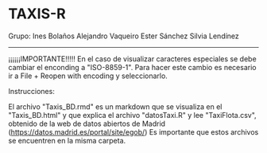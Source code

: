 ﻿# TAXIS-R

Grupo:
Ines Bolaños
Alejandro Vaqueiro
Ester Sánchez
Silvia Lendínez

------

¡¡¡¡¡¡IMPORTANTE!!!!! En el caso de visualizar caracteres especiales se debe cambiar el enconding a "ISO-8859-1". Para hacer este cambio es necesario ir a File + Reopen with encoding y seleccionarlo.


Instrucciones:

El archivo "Taxis_BD.rmd" es un markdown que se visualiza en el "Taxis_BD.html" y que explica el archivo "datosTaxi.R" y lee "TaxiFlota.csv", obtenido de la web de datos abiertos de Madrid (https://datos.madrid.es/portal/site/egob/)
Es importante que estos archivos se encuentren en la misma carpeta.


